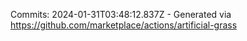 Commits: 2024-01-31T03:48:12.837Z - Generated via https://github.com/marketplace/actions/artificial-grass
<br>
